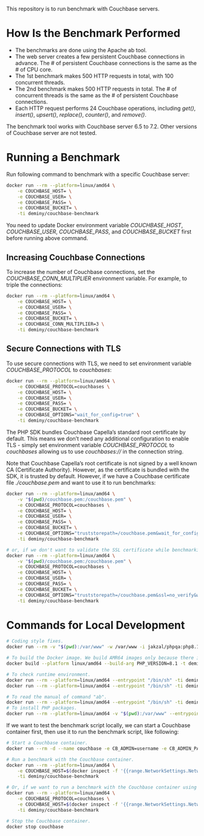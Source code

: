 This repository is to run benchmark with Couchbase servers.

# How Is the Benchmark Performed

* The benchmarks are done using the Apache ab tool.
* The web server creates a few persistent Couchbase connections in advance. The # of persistent Couchbase connections is the same as the # of CPU core.
* The 1st benchmark makes 500 HTTP requests in total, with 100 concurrent threads.
* The 2nd benchmark makes 500 HTTP requests in total. The # of concurrent threads is the same as the # of persistent Couchbase connections.
* Each HTTP request performs 24 Couchbase operations, including _get()_, _insert()_, _upsert()_, _replace()_, _counter()_, and _remove()_.

The benchmark tool works with Couchbase server 6.5 to 7.2. Other versions of Couchbase server are not tested.

# Running a Benchmark

Run following command to benchmark with a specific Couchbase server:

```bash
docker run --rm --platform=linux/amd64 \
    -e COUCHBASE_HOST= \
    -e COUCHBASE_USER= \
    -e COUCHBASE_PASS= \
    -e COUCHBASE_BUCKET= \
    -ti deminy/couchbase-benchmark
```

You need to update Docker environment variable _COUCHBASE_HOST_, _COUCHBASE_USER_, _COUCHBASE_PASS_, and
_COUCHBASE_BUCKET_ first before running above command.

## Increasing Couchbase Connections

To increase the number of Couchbase connections, set the _COUCHBASE_CONN_MULTIPLIER_ environment variable. For example,
to triple the connections:

```bash
docker run --rm --platform=linux/amd64 \
    -e COUCHBASE_HOST= \
    -e COUCHBASE_USER= \
    -e COUCHBASE_PASS= \
    -e COUCHBASE_BUCKET= \
    -e COUCHBASE_CONN_MULTIPLIER=3 \
    -ti deminy/couchbase-benchmark
```

## Secure Connections with TLS

To use secure connections with TLS, we need to set environment variable _COUCHBASE_PROTOCOL_ to _couchbases_:

```bash
docker run --rm --platform=linux/amd64 \
    -e COUCHBASE_PROTOCOL=couchbases \
    -e COUCHBASE_HOST= \
    -e COUCHBASE_USER= \
    -e COUCHBASE_PASS= \
    -e COUCHBASE_BUCKET= \
    -e COUCHBASE_OPTIONS="wait_for_config=true" \
    -ti deminy/couchbase-benchmark
```

The PHP SDK bundles Couchbase Capella’s standard root certificate by default. This means we don’t need any additional
configuration to enable TLS - simply set environment variable _COUCHBASE_PROTOCOL_ to _couchbases_ allowing us to use
_couchbases://_ in the connection string.

Note that Couchbase Capella’s root certificate is not signed by a well known CA (Certificate Authority). However, as the
certificate is bundled with the SDK, it is trusted by default. However, if we have a Couchbase certificate file
_./couchbase.pem_ and want to use it to run benchmarks:

```bash
docker run --rm --platform=linux/amd64 \
    -v "$(pwd)/couchbase.pem:/couchbase.pem" \
    -e COUCHBASE_PROTOCOL=couchbases \
    -e COUCHBASE_HOST= \
    -e COUCHBASE_USER= \
    -e COUCHBASE_PASS= \
    -e COUCHBASE_BUCKET= \
    -e COUCHBASE_OPTIONS="truststorepath=/couchbase.pem&wait_for_config=true" \
    -ti deminy/couchbase-benchmark

# or, if we don't want to validate the SSL certificate while benchmarking. This should be used for debugging purposes only.
docker run --rm --platform=linux/amd64 \
    -v "$(pwd)/couchbase.pem:/couchbase.pem" \
    -e COUCHBASE_PROTOCOL=couchbases \
    -e COUCHBASE_HOST= \
    -e COUCHBASE_USER= \
    -e COUCHBASE_PASS= \
    -e COUCHBASE_BUCKET= \
    -e COUCHBASE_OPTIONS="truststorepath=/couchbase.pem&ssl=no_verify&wait_for_config=true" \
    -ti deminy/couchbase-benchmark
```

# Commands for Local Development

```bash
# Coding style fixes.
docker run --rm -v "$(pwd):/var/www" -w /var/www -i jakzal/phpqa:php8.1 php-cs-fixer fix

# To build the Docker image. We build AMR64 images only because there is no download link for ARM64.
docker build --platform linux/amd64 --build-arg PHP_VERSION=8.1 -t deminy/couchbase-benchmark .

# To check runtime environment.
docker run --rm --platform=linux/amd64 --entrypoint "/bin/sh" -ti deminy/couchbase-benchmark -c "php --version"
docker run --rm --platform=linux/amd64 --entrypoint "/bin/sh" -ti deminy/couchbase-benchmark -c "php --ri couchbase"

# To read the manual of command "ab".
docker run --rm --platform=linux/amd64 --entrypoint "/bin/sh" -ti deminy/couchbase-benchmark -c "ab -h"
# To install PHP packages.
docker run --rm --platform=linux/amd64 -v "$(pwd):/var/www" --entrypoint "/bin/sh" -ti deminy/couchbase-benchmark -c "composer install -n"
```

If we want to test the benchmark script locally, we can start a Couchbase container first, then use it to run the
benchmark script, like following:

```bash
# Start a Couchbase container.
docker run --rm -d --name couchbase -e CB_ADMIN=username -e CB_ADMIN_PASSWORD=password -e CB_BUCKET=test -t deminy/couchbase:7.2.2

# Run a benchmark with the Couchbase container.
docker run --rm --platform=linux/amd64 \
    -e COUCHBASE_HOST=$(docker inspect -f '{{range.NetworkSettings.Networks}}{{.IPAddress}}{{end}}' couchbase) \
    -ti deminy/couchbase-benchmark

# Or, if we want to run a benchmark with the Couchbase container using secure connections with TLS.
docker run --rm --platform=linux/amd64 \
    -e COUCHBASE_PROTOCOL=couchbases \
    -e COUCHBASE_HOST=$(docker inspect -f '{{range.NetworkSettings.Networks}}{{.IPAddress}}{{end}}' couchbase) \
    -ti deminy/couchbase-benchmark

# Stop the Couchbase container.
docker stop couchbase
```
